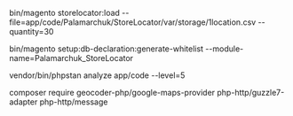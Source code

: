 bin/magento storelocator:load --file=app/code/Palamarchuk/StoreLocator/var/storage/1location.csv --quantity=30

bin/magento setup:db-declaration:generate-whitelist --module-name=Palamarchuk_StoreLocator

vendor/bin/phpstan analyze app/code --level=5

composer require geocoder-php/google-maps-provider php-http/guzzle7-adapter php-http/message

